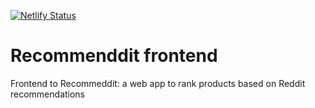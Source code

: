 [![Netlify Status](https://api.netlify.com/api/v1/badges/18465f10-6391-40e7-8171-5bc58d3fccc2/deploy-status)](https://app.netlify.com/sites/recommeddit/deploys)

# Recommenddit frontend

Frontend to Recommeddit: a web app to rank products based on Reddit recommendations
